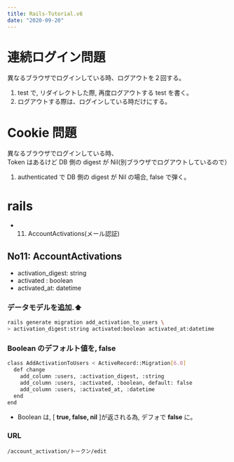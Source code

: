 ```yaml
---
title: Rails-Tutorial.v6
date: "2020-09-20"
---
```


# 連続ログイン問題

異なるブラウザでログインしている時、ログアウトを２回する。

1. test で, リダイレクトした際, 再度ログアウトする test を書く。
2. ログアウトする際は、ログインしている時だけにする。

# Cookie 問題

異なるブラウザでログインしている時、  
Token はあるけど DB 側の digest が Nil(別ブラウザでログアウトしているので）

1. authenticated で DB 側の digest が Nil の場合, false で弾く。

# rails

- 11. AccountActivations(メール認証)

## No11: AccountActivations

- activation_digest: string
- activated : boolean
- activated_at: datetime

### データモデルを追加.⬆ ️

```sh
rails generate migration add_activation_to_users \
> activation_digest:string activated:boolean activated_at:datetime
```

### Boolean のデフォルト値を, **false**

```sh
class AddActivationToUsers < ActiveRecord::Migration[6.0]
  def change
    add_column :users, :activation_digest, :string
    add_column :users, :activated, :boolean, default: false
    add_column :users, :activated_at, :datetime
  end
end
```

- Boolean は, [ **true, false, nil** ]が返される為, デフォで **false** に。

### URL

`/account_activation/トークン/edit`
